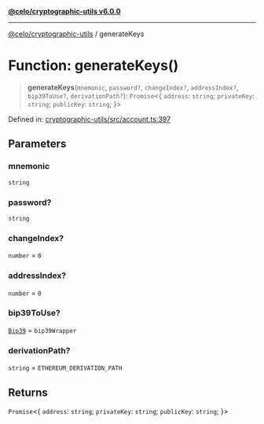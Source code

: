 [**@celo/cryptographic-utils v6.0.0**](../README.md)

***

[@celo/cryptographic-utils](../globals.md) / generateKeys

# Function: generateKeys()

> **generateKeys**(`mnemonic`, `password?`, `changeIndex?`, `addressIndex?`, `bip39ToUse?`, `derivationPath?`): `Promise`\<\{ `address`: `string`; `privateKey`: `string`; `publicKey`: `string`; \}\>

Defined in: [cryptographic-utils/src/account.ts:397](https://github.com/celo-org/developer-tooling/blob/master/packages/sdk/cryptographic-utils/src/account.ts#L397)

## Parameters

### mnemonic

`string`

### password?

`string`

### changeIndex?

`number` = `0`

### addressIndex?

`number` = `0`

### bip39ToUse?

[`Bip39`](../interfaces/Bip39.md) = `bip39Wrapper`

### derivationPath?

`string` = `ETHEREUM_DERIVATION_PATH`

## Returns

`Promise`\<\{ `address`: `string`; `privateKey`: `string`; `publicKey`: `string`; \}\>
